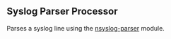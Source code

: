 ## Syslog Parser Processor

Parses a syslog line using the [nsyslog-parser](https://github.com/solzimer/nsyslog-parser) module.
